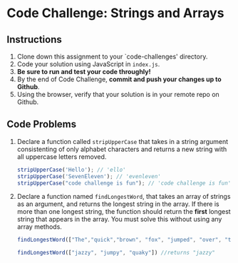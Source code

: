 # Code Challenge: Strings and Arrays

## Instructions

1. Clone down this assignment to your `code-challenges' directory.
2. Code your solution using JavaScript in `index.js`.
3. **Be sure to run and test your code throughly!**
4. By the end of Code Challenge, **commit and push your changes up to Github**.
5. Using the browser, verify that your solution is in your remote repo on Github.

## Code Problems

1. Declare a function called `stripUpperCase` that takes in a string argument consistenting of only alphabet characters and returns a new string with all uppercase letters removed.
    
    ```jsx
    stripUpperCase('Hello'); // 'ello'
    stripUpperCase('SevenEleven'); // 'evenleven'
    stripUpperCase("code challenge is fun"); // 'code challenge is fun'
    
    ```
    
2. Declare a function named `findLongestWord`, that takes an array of strings as an argument, and returns the longest string in the array. If there is more than one longest string, the function should return the **first** longest string that appears in the array. You must solve this without using any array methods.
    
    ```jsx
    findLongestWord(["The","quick","brown", "fox", "jumped", "over", "the", "lazy", "dog"]) //returns "jumped"
    
    findLongestWord(["jazzy", "jumpy", "quaky"]) //returns "jazzy"
    
    ```
